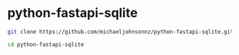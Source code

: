 # python-fastapi-sqlite

```bash
git clone https://github.com/michaeljohnsonnz/python-fastapi-sqlite.git
```

```bash
cd python-fastapi-sqlite
```